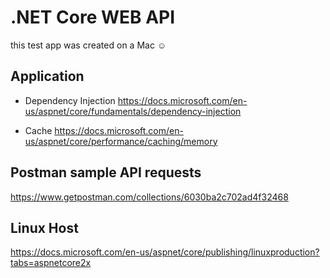 # .NET Core WEB API

this test app was created on a Mac ☺

## Application

- Dependency Injection
https://docs.microsoft.com/en-us/aspnet/core/fundamentals/dependency-injection

- Cache
https://docs.microsoft.com/en-us/aspnet/core/performance/caching/memory

## Postman sample API requests

https://www.getpostman.com/collections/6030ba2c702ad4f32468

## Linux Host

https://docs.microsoft.com/en-us/aspnet/core/publishing/linuxproduction?tabs=aspnetcore2x
